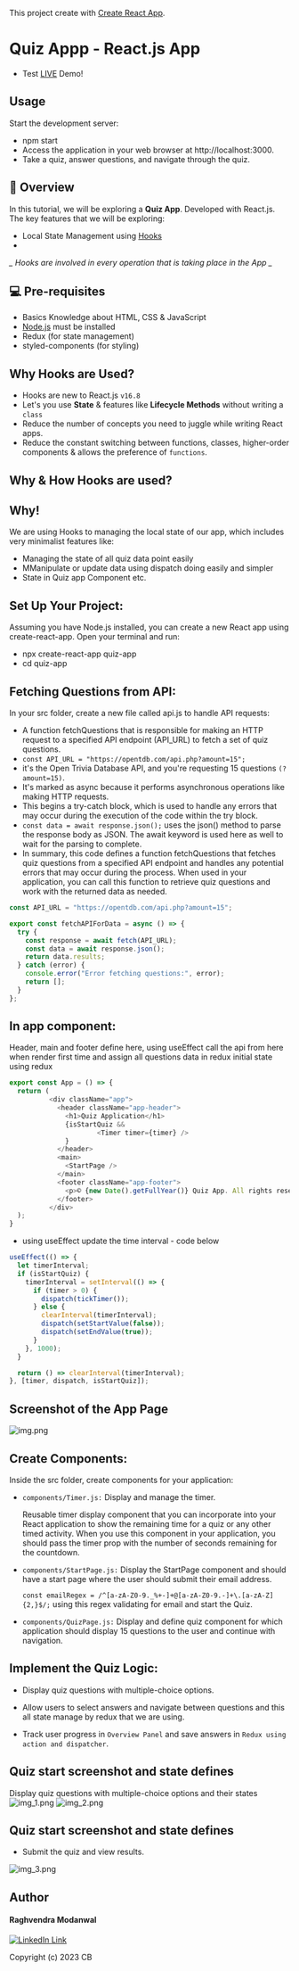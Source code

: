 This project create with [Create React App](https://github.com/facebook/create-react-app).

# Quiz Appp - React.js App

- Test [LIVE][appHost] Demo!

## Usage
Start the development server:
- npm start
- Access the application in your web browser at http://localhost:3000.
- Take a quiz, answer questions, and navigate through the quiz.

## 📜 Overview

In this tutorial, we will be exploring a **Quiz App**. Developed with React.js. The key features that we will be exploring:

- Local State Management using [Hooks][hooks]
- 
*_ Hooks are involved in every operation that is taking place in the App _*

## 💻 Pre-requisites
- Basics Knowledge about HTML, CSS & JavaScript
- [Node.js][nodejs] must be installed
- Redux (for state management)
- styled-components (for styling)

## Why Hooks are Used?

- Hooks are new to React.js `v16.8`
- Let's you use **State** & features like **Lifecycle Methods** without writing a `class`
- Reduce the number of concepts you need to juggle while writing React apps.
- Reduce the constant switching between functions, classes, higher-order components & allows the preference of `functions`.

## Why & How Hooks are used?

## Why!
We are using Hooks to managing the local state of our app, which includes very minimalist features like:
- Managing the state of all quiz data point easily
- MManipulate or update data using dispatch doing easily and simpler
- State in Quiz app Component etc.

## Set Up Your Project:
Assuming you have Node.js installed, you can create a new React app using create-react-app. Open your terminal and run:
- npx create-react-app quiz-app
- cd quiz-app

## Fetching Questions from API:
In your src folder, create a new file called api.js to handle API requests:

- A function fetchQuestions that is responsible for making an HTTP request to a specified API endpoint (API_URL) to fetch a set of quiz questions.
- `const API_URL = "https://opentdb.com/api.php?amount=15";` 
- it's the Open Trivia Database API, and you're requesting 15 questions `(?amount=15)`.
- It's marked as async because it performs asynchronous operations like making HTTP requests.
- This begins a try-catch block, which is used to handle any errors that may occur during the execution of the code within the try block.
- `const data = await response.json();` uses the json() method to parse the response body as JSON. The await keyword is used here as well to wait for the parsing to complete.
- In summary, this code defines a function fetchQuestions that fetches quiz questions from a specified API endpoint and handles any potential errors that may occur during the process. When used in your application, you can call this function to retrieve quiz questions and work with the returned data as needed.

```js
const API_URL = "https://opentdb.com/api.php?amount=15";

export const fetchAPIForData = async () => {
  try {
    const response = await fetch(API_URL);
    const data = await response.json();
    return data.results;
  } catch (error) {
    console.error("Error fetching questions:", error);
    return [];
  }
};
```

## In app component:
Header, main and footer define here, using useEffect call the api from here when render first time and assign all questions data in redux initial state using redux

```js
export const App = () => {
  return (
          <div className="app">
            <header className="app-header">
              <h1>Quiz Application</h1>
              {isStartQuiz &&
                      <Timer timer={timer} />
              }
            </header>
            <main>
              <StartPage />
            </main>
            <footer className="app-footer">
              <p>© {new Date().getFullYear()} Quiz App. All rights reserved.</p>
            </footer>
          </div>
  );
}
```
- using useEffect update the time interval - code below

```js
useEffect(() => {
  let timerInterval;
  if (isStartQuiz) {
    timerInterval = setInterval(() => {
      if (timer > 0) {
        dispatch(tickTimer());
      } else {
        clearInterval(timerInterval);
        dispatch(setStartValue(false));
        dispatch(setEndValue(true));
      }
    }, 1000);
  }

  return () => clearInterval(timerInterval);
}, [timer, dispatch, isStartQuiz]);
```

## Screenshot of the App Page
![img.png](public/img/img.png)

## Create Components:
Inside the src folder, create components for your application:

- `components/Timer.js:` Display and manage the timer.

   Reusable timer display component that you can incorporate into your React application to show the remaining time for a quiz or any other timed activity. When you use this component in your application, you should pass the timer prop with the number of seconds remaining for the countdown.

- `components/StartPage.js:` Display the StartPage component and  should have a start page where the user should submit their email address.
  
   `const emailRegex = /^[a-zA-Z0-9._%+-]+@[a-zA-Z0-9.-]+\.[a-zA-Z]{2,}$/;` using this regex validating for email and start the Quiz.

- `components/QuizPage.js:` Display and define quiz component for which application should display 15 questions to the user and continue with navigation.

## Implement the Quiz Logic:

- Display quiz questions with multiple-choice options.
- Allow users to select answers and navigate between questions and this all state manage by redux that we are using.
    
- Track user progress in `Overview Panel` and save answers in `Redux using action and dispatcher`.

## Quiz start screenshot and state defines
Display quiz questions with multiple-choice options and their states
![img_1.png](public/img/img_1.png)
![img_2.png](public/img/img_2.png)

## Quiz start screenshot and state defines
- Submit the quiz and view results.

![img_3.png](public/img/img_3.png)

## Author

#### Raghvendra Modanwal
[![LinkedIn Link](https://encrypted-tbn0.gstatic.com/images?q=tbn:ANd9GcT6oPx-oCJD34UYMORbD5KjmnxozVLOieJ8ff9wGTZPoAXJTxCnxc_clxS5KA55gnGN5g&usqp=CAU
)](https://www.linkedin.com/in/iamraghav/)


Copyright (c) 2023 CB

[hooks]: https://reactjs.org/docs/hooks-intro.html
[nodejs]: https://nodejs.org/en/
[appHost]: https://rm-quiz-app07.netlify.app/
